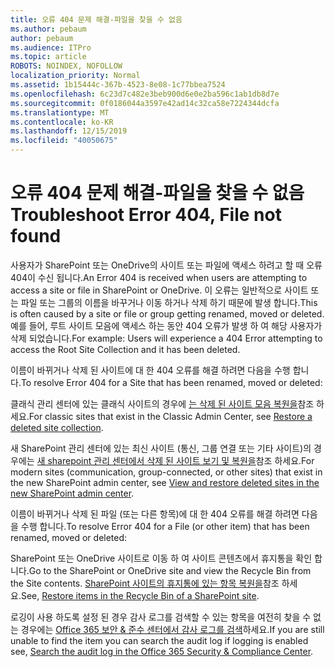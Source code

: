 ```yaml
---
title: 오류 404 문제 해결-파일을 찾을 수 없음
ms.author: pebaum
author: pebaum
ms.audience: ITPro
ms.topic: article
ROBOTS: NOINDEX, NOFOLLOW
localization_priority: Normal
ms.assetid: 1b15444c-367b-4523-8e08-1c77bbea7524
ms.openlocfilehash: 6c23d7c482e3beb900d6e0e2ba596c1ab1db8d7e
ms.sourcegitcommit: 0f0186044a3597e42ad14c32ca58e7224344dcfa
ms.translationtype: MT
ms.contentlocale: ko-KR
ms.lasthandoff: 12/15/2019
ms.locfileid: "40050675"
---
```

# <a name="troubleshoot-error-404-file-not-found"></a><span data-ttu-id="685cf-102">오류 404 문제 해결-파일을 찾을 수 없음</span><span class="sxs-lookup"><span data-stu-id="685cf-102">Troubleshoot Error 404, File not found</span></span>

<span data-ttu-id="685cf-103">사용자가 SharePoint 또는 OneDrive의 사이트 또는 파일에 액세스 하려고 할 때 오류 404이 수신 됩니다.</span><span class="sxs-lookup"><span data-stu-id="685cf-103">An Error 404 is received when users are attempting to access a site or file in SharePoint or OneDrive.</span></span> <span data-ttu-id="685cf-104">이 오류는 일반적으로 사이트 또는 파일 또는 그룹의 이름을 바꾸거나 이동 하거나 삭제 하기 때문에 발생 합니다.</span><span class="sxs-lookup"><span data-stu-id="685cf-104">This is often caused by a site or file or group getting renamed, moved or deleted.</span></span> <span data-ttu-id="685cf-105">예를 들어, 루트 사이트 모음에 액세스 하는 동안 404 오류가 발생 하 여 해당 사용자가 삭제 되었습니다.</span><span class="sxs-lookup"><span data-stu-id="685cf-105">For example: Users will experience a 404 Error attempting to access the Root Site Collection and it has been deleted.</span></span>

<span data-ttu-id="685cf-106">이름이 바뀌거나 삭제 된 사이트에 대 한 404 오류를 해결 하려면 다음을 수행 합니다.</span><span class="sxs-lookup"><span data-stu-id="685cf-106">To resolve Error 404 for a Site that has been renamed, moved or deleted:</span></span>

<span data-ttu-id="685cf-107">클래식 관리 센터에 있는 클래식 사이트의 경우에 [는 삭제 된 사이트 모음 복원을](https://docs.microsoft.com/sharepoint/restore-deleted-site-collection)참조 하세요.</span><span class="sxs-lookup"><span data-stu-id="685cf-107">For classic sites that exist in the Classic Admin Center, see [Restore a deleted site collection](https://docs.microsoft.com/sharepoint/restore-deleted-site-collection).</span></span>


<span data-ttu-id="685cf-108">새 SharePoint 관리 센터에 있는 최신 사이트 (통신, 그룹 연결 또는 기타 사이트)의 경우에는 [새 sharepoint 관리 센터에서 삭제 된 사이트 보기 및 복원을](https://docs.microsoft.com/sharepoint/restore-deleted-site-collection)참조 하세요.</span><span class="sxs-lookup"><span data-stu-id="685cf-108">For modern sites (communication, group-connected, or other sites) that exist in the new SharePoint admin center, see [View and restore deleted sites in the new SharePoint admin center](https://docs.microsoft.com/sharepoint/restore-deleted-site-collection).</span></span>

<span data-ttu-id="685cf-109">이름이 바뀌거나 삭제 된 파일 (또는 다른 항목)에 대 한 404 오류를 해결 하려면 다음을 수행 합니다.</span><span class="sxs-lookup"><span data-stu-id="685cf-109">To resolve Error 404 for a File (or other item) that has been renamed, moved or deleted:</span></span>

<span data-ttu-id="685cf-110">SharePoint 또는 OneDrive 사이트로 이동 하 여 사이트 콘텐츠에서 휴지통을 확인 합니다.</span><span class="sxs-lookup"><span data-stu-id="685cf-110">Go to the SharePoint or OneDrive site and view the Recycle Bin from the Site contents.</span></span> <span data-ttu-id="685cf-111">[SharePoint 사이트의 휴지통에 있는 항목 복원을](https://support.office.com/article/Restore-items-in-the-Recycle-Bin-of-a-SharePoint-site-6df466b6-55f2-4898-8d6e-c0dff851a0be#ID0EAADAAA=Online)참조 하세요.</span><span class="sxs-lookup"><span data-stu-id="685cf-111">See, [Restore items in the Recycle Bin of a SharePoint site](https://support.office.com/article/Restore-items-in-the-Recycle-Bin-of-a-SharePoint-site-6df466b6-55f2-4898-8d6e-c0dff851a0be#ID0EAADAAA=Online).</span></span>

<span data-ttu-id="685cf-112">로깅이 사용 하도록 설정 된 경우 감사 로그를 검색할 수 있는 항목을 여전히 찾을 수 없는 경우에는 [Office 365 보안 & 준수 센터에서 감사 로그를 검색](https://docs.microsoft.com/office365/securitycompliance/search-the-audit-log-in-security-and-compliance?redirectSourcePath=%252fclient%252fsearch-the-audit-log-in-the-office-365-security-compliance-center-0d4d0f35-390b-4518-800e-0c7ec95e946c)하세요.</span><span class="sxs-lookup"><span data-stu-id="685cf-112">If you are still unable to find the item you can search the audit log if logging is enabled see, [Search the audit log in the Office 365 Security & Compliance Center](https://docs.microsoft.com/office365/securitycompliance/search-the-audit-log-in-security-and-compliance?redirectSourcePath=%252fclient%252fsearch-the-audit-log-in-the-office-365-security-compliance-center-0d4d0f35-390b-4518-800e-0c7ec95e946c).</span></span>

